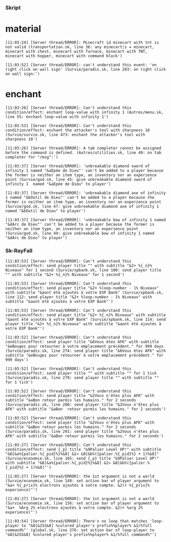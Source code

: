 ### Skript ###

# material #

`[11:03:24] [Server thread/ERROR]: Minecraft id minecart with tnt is not valid (transportation.sk, line 36: any minecart¦s = minecart, minecart with chest, minecart with furnace, minecart with TNT, minecart with hopper, minecart with command block')`

`[11:03:52] [Server thread/ERROR]: can't understand this event: 'on right click on wall sign' (Survie/paradis.sk, line 203: on right click on wall sign:')`

# enchant #

`[11:03:26] [Server thread/ERROR]: Can't understand this condition/effect: enchant loop-value with infinity 1 (Autres/menu.sk, line 55: enchant loop-value with infinity 1')`

`[11:03:53] [Server thread/ERROR]: Can't understand this condition/effect: enchant the attacker's tool with sharpness 10 (Survie/survie.sk, line 473: enchant the attacker's tool with sharpness 10')`

`[11:03:26] [Server thread/ERROR]: A tab completer cannot be assigned before the command is defined. (Autres/utilities.sk, line 49: on tab completer for "/msg":')`

`[11:03:37] [Server thread/ERROR]: 'unbreakable diamond sword of infinity 1 named "&aEpée de Dieu"' can't be added to a player because the former is neither an item type, an inventory nor an experience point (Survie/god.sk, line 45: give unbreakable diamond sword of infinity 1 
named "&aEpée de Dieu" to player')`

`[11:03:37] [Server thread/ERROR]: 'unbreakable diamond axe of infinity 1 named "&bOutil de Dieu"' can't be added to a player because the former is neither an item type, an inventory nor an experience point (Survie/god.sk, line 47: give unbreakable diamond axe of infinity 1 named "&bOutil de Dieu" to player')`

`[11:03:37] [Server thread/ERROR]: 'unbreakable bow of infinity 1 named "&dArc de Dieu"' can't be added to a player because the former is neither an item type, an inventory nor an experience point (Survie/god.sk, line 49: give unbreakable bow of infinity 1 named "&dArc de Dieu" to player')`


### Sk-RayFall ###

`[11:03:53] [Server thread/ERROR]: Can't understand this condition/effect: send player title "" with subtitle "&2+ %{_n}% Niveaux" for 1 second (Survie/xpbank.sk, line 100: send player title "" with subtitle "&2+ %{_n}% Niveaux" for 1 second')`

`[11:03:53] [Server thread/ERROR]: Can't understand this condition/effect: send player title "&2+ %loop-number - 1% Niveaux" with subtitle "&aont été ajoutés à votre EXP Bank" (Survie/xpbank.sk, line 112: send player title "&2+ %loop-number - 1% Niveaux" with subtitle "&aont été ajoutés à votre EXP Bank"')`

`[11:03:53] [Server thread/ERROR]: Can't understand this condition/effect: send player title "&2+ %{_n}% Niveaux" with subtitle "&aont été ajoutés à votre EXP Bank" (Survie/xpbank.sk, line 114: send player title "&2+ %{_n}% Niveaux" with subtitle "&aont été ajoutés à votre EXP Bank"')`

`[11:03:52] [Server thread/ERROR]: Can't understand this condition/effect: send player title "&6Vous êtes AFK" with subtitle "&eBougez pour retourner à votre emplacement précédent." for 999 days (Survie/paradis.sk, line 274: send player title "&6Vous êtes AFK" with subtitle "&eBougez pour retourner à votre emplacement précédent." for 999 days')`

`[11:03:52] [Server thread/ERROR]: Can't understand this condition/effect: send player title "" with subtitle "" for 1 tick (Survie/paradis.sk, line 279: send player title "" with subtitle "" for 1 tick')`

`[11:03:52] [Server thread/ERROR]: Can't understand this condition/effect: send player title "&2Vous n'êtes plus AFK" with subtitle "&aBon retour parmis les humains." for 2 seconds (Survie/paradis.sk, line 280: send player title "&2Vous n'êtes plus AFK" with subtitle "&aBon 
retour parmis les humains." for 2 seconds')`

`[11:03:52] [Server thread/ERROR]: Can't understand this condition/effect: send player title "&2Vous n'êtes plus AFK" with subtitle "&aBon retour parmis les humains." for 2 seconds (Survie/paradis.sk, line 291: send player title "&2Vous n'êtes plus AFK" with subtitle "&aBon retour parmis les humains." for 2 seconds')`

`[11:03:27] [Server thread/ERROR]: Can't understand this condition/effect: send {_p} title "&9Palier Level UP!" with subtitle "&8[&a%{palier.%{_pid}%}%&8] &2» &8[&b%({palier.%{_pid}%} + 1)%&8]" (Survie/economie.sk, line 165: send {_p} title "&9Palier Level UP!" with subtitle "&8[&a%{palier.%{_pid}%}%&8] &2» &8[&b%({palier.%{_pid}%} + 1)%&8]"')`

`[11:03:27] [Server thread/ERROR]: the 1st argument is not a world (Survie/economie.sk, line 149: set action bar of player argument to "&a+ %{_prix}% electrons ajoutés à votre compte. &2(+ %{_prix}% experience)"')`

`[11:03:27] [Server thread/ERROR]: the 1st argument is not a world (Survie/economie.sk, line 156: set action bar of player argument to "&a+ 
%Arg 2% electrons ajoutés à votre compte. &2(+ %arg 2% experience)"')`

`[11:03:54] [Server thread/ERROR]: There's no loop that matches 'loop-player to "&8[&2SS&8] %colored player's prefix%%player% &1/%full command%"' (global.sk, line 276: set action bar of loop-player to "&8[&2SS&8] %colored player's prefix%%player% &1/%full command%"')`

